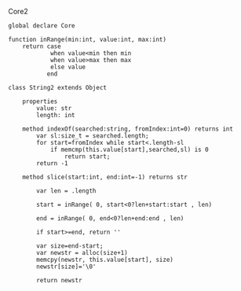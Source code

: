 Core2

    global declare Core

    function inRange(min:int, value:int, max:int)
        return case 
                when value<min then min
                when value>max then max
                else value
               end

    class String2 extends Object

        properties
            value: str
            length: int

        method indexOf(searched:string, fromIndex:int=0) returns int
            var sl:size_t = searched.length;
            for start=fromIndex while start<.length-sl
                if memcmp(this.value[start],searched,sl) is 0
                    return start;
            return -1
            
        method slice(start:int, end:int=-1) returns str

            var len = .length

            start = inRange( 0, start<0?len+start:start , len)

            end = inRange( 0, end<0?len+end:end , len)

            if start>=end, return ''

            var size=end-start;
            var newstr = alloc(size+1)
            memcpy(newstr, this.value[start], size)
            newstr[size]='\0'

            return newstr


